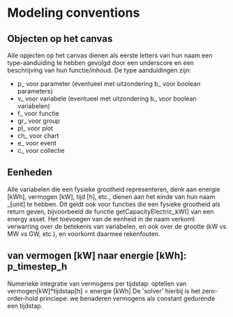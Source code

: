 # Modeling conventions

## Objecten op het canvas
Alle opjecten op het canvas dienen als eerste letters van hun naam een type-aanduiding te hebben gevolgd door een underscore en een beschrijving van hun functie/inhoud.
De type aanduidingen zijn:

* p_ voor parameter (eventueel met uitzondering b_ voor boolean parameters)
* v_ voor variabele (eventueel met uitzondering b_ voor boolean variabelen)
* f_ voor functie
* gr_ voor group
* pl_ voor plot
* ch_ voor chart
* e_ voor event
* c_ voor collectie

## Eenheden
Alle variabelen die een fysieke grootheid representeren, denk aan energie [kWh], vermogen [kW], tijd [h], etc., dienen aan het einde van hun naam _[unit] te hebben.
Dit geldt ook voor functies die een fysieke grootheid als return geven, bijvoorbeeld de functie getCapacityElectric_kW() van een energy asset.
Het toevoegen van de eenheid in de naam verkomt verwarring over de betekenis van variabelen, en ook over de grootte (kW vs MW vs GW, etc.), en voorkomt daarmee rekenfouten.

## van vermogen [kW] naar energie [kWh]: p_timestep_h
Numerieke integratie van vermogens per tijdstap: optellen van vermogen[kW]*tijdstap[h] = energie [kWh]
De 'solver' hierbij is het zero-order-hold princiepe: we benaderen vermogens als constant gedurende een tijdstap. 
